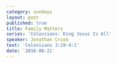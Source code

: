 ```yaml
---
category: sundays
layout: post
published: true
title: Family Matters
series: 'Colossians: King Jesus Is All'
speaker: Jonathan Cruse
text: 'Colossians 3:19-4:1'
date: '2016-08-21'
---
```


